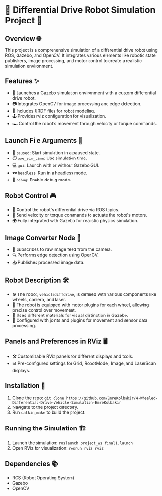 # 🚀 Differential Drive Robot Simulation Project 🤖

## Overview 🌐
This project is a comprehensive simulation of a differential drive robot using ROS, Gazebo, and OpenCV. It integrates various elements like robotic state publishers, image processing, and motor control to create a realistic simulation environment.

## Features ✨
- 🌌 Launches a Gazebo simulation environment with a custom differential drive robot.
- 📷 Integrates OpenCV for image processing and edge detection.
- 🤖 Includes URDF files for robot modeling.
- 🕹️ Provides rviz configuration for visualization.
- 🏎️ Control the robot's movement through velocity or torque commands.

## Launch File Arguments 🚀
- 🛑 `paused`: Start simulation in a paused state.
- ⏱️ `use_sim_time`: Use simulation time.
- 💻 `gui`: Launch with or without Gazebo GUI.
- 🕶️ `headless`: Run in a headless mode.
- 🐞 `debug`: Enable debug mode.

## Robot Control 🎮
- 🔄 Control the robot's differential drive via ROS topics.
- 🚦 Send velocity or torque commands to actuate the robot's motors.
- 🌍 Fully integrated with Gazebo for realistic physics simulation.

## Image Converter Node 📸
- 📡 Subscribes to raw image feed from the camera.
- 🔍 Performs edge detection using OpenCV.
- 📤 Publishes processed image data.

## Robot Description 🛠️
- ⚙️ The robot, `vehiclediffdrive`, is defined with various components like wheels, camera, and laser.
- 🔌 The robot is equipped with motor plugins for each wheel, allowing precise control over movement.
- 🎨 Uses different materials for visual distinction in Gazebo.
- 🤖 Configured with joints and plugins for movement and sensor data processing.

## Panels and Preferences in RViz 🖥️
- 🛠️ Customizable RViz panels for different displays and tools.
- 📊 Pre-configured settings for Grid, RobotModel, Image, and LaserScan displays.

## Installation 💾 
1. Clone the repo: `git clone https://github.com/EmreKolbakir/4-Wheeled-Differential-Drive-Vehicle-Simulation-EmreKolbakir`
2. Navigate to the project directory.
3. Run `catkin_make` to build the project.

## Running the Simulation 🏗️
1. Launch the simulation: `roslaunch project_ws final1.launch`
2. Open RViz for visualization: `rosrun rviz rviz`

## Dependencies 📚
- ROS (Robot Operating System)
- Gazebo
- OpenCV
